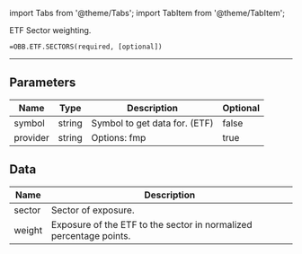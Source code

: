 <!-- markdownlint-disable MD012 MD031 MD033 -->

import Tabs from '@theme/Tabs';
import TabItem from '@theme/TabItem';

ETF Sector weighting.

```excel wordwrap
=OBB.ETF.SECTORS(required, [optional])
```

---

## Parameters

| Name | Type | Description | Optional |
| ---- | ---- | ----------- | -------- |
| symbol | string | Symbol to get data for. (ETF) | false |
| provider | string | Options: fmp | true |

## Data

| Name | Description |
| ---- | ----------- |
| sector | Sector of exposure.  |
| weight | Exposure of the ETF to the sector in normalized percentage points.  |
